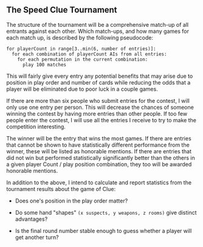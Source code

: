 ## The Speed Clue Tournament ##

The structure of the tournament will be a comprehensive match-up of all entrants
against each other.  Which match-ups, and how many games for each match up, is
described by the following pseudocode:

	for playerCount in range[3..min(6, number of entries)]:
	  for each combination of playerCount AIs from all entries:
	    for each permutation in the current combination:
	      play 100 matches

This will fairly give every entry any potential benefits that may arise due to
position in play order and number of cards while reducing the odds that a player
will be eliminated due to poor luck in a couple games.

If there are more than six people who submit entries for the contest, I will
only use one entry per person.  This will decrease the chances of someone
winning the contest by having more entries than other people.  If too few people
enter the contest, I will use all the entries I receive to try to make the
competition interesting.

The winner will be the entry that wins the most games.  If there are entries
that cannot be shown to have statistically different performance from the
winner, these will be listed as honorable mentions.  If there are entries that
did not win but performed statistically significantly better than the others in
a given player Count / play position combination, they too will be awarded
honorable mentions.

In addition to the above, I intend to calculate and report statistics from the
tournament results about the game of Clue:

- Does one's position in the play order matter?

- Do some hand "shapes" `(x suspects, y weapons, z rooms)` give distinct
  advantages?

- Is the final round number stable enough to guess whether a player will get
  another turn?